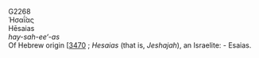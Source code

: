G2268  
Ἡσαΐ́ας  
Hēsaias  
*hay-sah-ee‘-as*  
Of Hebrew origin \[[3470](h3470) ; *Hesaias* (that is, *Jeshajah*), an
Israelite: - Esaias.  

